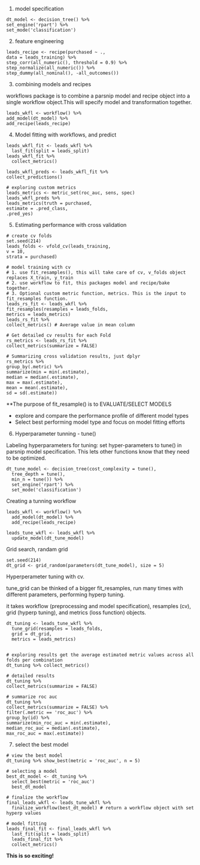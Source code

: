 1. model specification

```
dt_model <- decision_tree() %>%
set_engine('rpart') %>%
set_mode('classification')
```

2. feature engineering

```
leads_recipe <- recipe(purchased ~ .,
data = leads_training) %>%
step_corr(all_numeric(), threshold = 0.9) %>%
step_normalize(all_numeric()) %>%
step_dummy(all_nominal(), -all_outcomes())
```

3. combining models and recipes

workflows package is to combine a parsnip model and recipe object into a single workflow object.This will specify model and transformation together.

```
leads_wkfl <- workflow() %>%
add_model(dt_model) %>%
add_recipe(leads_recipe)
```

4. Model fitting with workflows, and predict

```
leads_wkfl_fit <- leads_wkfl %>%
  last_fit(split = leads_split)
leads_wkfl_fit %>%
  collect_metrics()
  
leads_wkfl_preds <- leads_wkfl_fit %>%
collect_predictions()

# exploring custom metrics
leads_metrics <- metric_set(roc_auc, sens, spec)
leads_wkfl_preds %>%
leads_metrics(truth = purchased,
estimate = .pred_class,
.pred_yes)

```

5. Estimating performance with cross validation

```
# create cv folds
set.seed(214)
leads_folds <- vfold_cv(leads_training,
v = 10,
strata = purchased)

# model training with cv
# 1. use fit_resamples(), this will take care of cv, v_folds object replaces X_train, y_train
# 2. use workflow to fit, this packages model and recipe/bake together.
# 3. Optional custom metric function, metrics. This is the input to fit_resamples function.
leads_rs_fit <- leads_wkfl %>%
fit_resamples(resamples = leads_folds,
metrics = leads_metrics)
leads_rs_fit %>%
collect_metrics() # Average value in mean column

# Get detailed cv results for each Fold
rs_metrics <- leads_rs_fit %>%
collect_metrics(summarize = FALSE)

# Summarizing cross validation results, just dplyr
rs_metrics %>%
group_by(.metric) %>%
summarize(min = min(.estimate),
median = median(.estimate),
max = max(.estimate),
mean = mean(.estimate),
sd = sd(.estimate))
```

**The purpose of fit_resample() is to EVALUATE/SELECT MODELS 
- explore and compare the performance profile of different model types
- Select best performing model type and focus on model fitting efforts

6. Hyperparameter tunning - tune()

Labeling hyperparameters for tuning: set hyper-parameters to tune() in parsnip model specification. This lets other functions know that they need to be optimized.

```
dt_tune_model <- decision_tree(cost_complexity = tune(),
  tree_depth = tune(),
  min_n = tune()) %>%
  set_engine('rpart') %>%
  set_mode('classification')

```

Creating a tunning workflow

```
leads_wkfl <- workflow() %>%
  add_model(dt_model) %>%
  add_recipe(leads_recipe)

leads_tune_wkfl <- leads_wkfl %>%
  update_model(dt_tune_model)

```

Grid search, randam grid
```
set.seed(214)
dt_grid <- grid_random(parameters(dt_tune_model), size = 5)
```

Hyperperameter tuning with cv.

tune_grid can be thinked of a bigger fit_resamples, run many times with different parameters, performing hyperp tuning.

it takes workflow (preprocessing and model specification), resamples (cv), grid (hyperp tuning), and metrics (loss function) objects.

```
dt_tuning <- leads_tune_wkfl %>%
  tune_grid(resamples = leads_folds,
  grid = dt_grid,
  metrics = leads_metrics)


# exploring results get the average estimated metric values across all folds per combination
dt_tuning %>% collect_metrics()

# detailed results
dt_tuning %>%
collect_metrics(summarize = FALSE)

# summarize roc auc
dt_tuning %>%
collect_metrics(summarize = FALSE) %>%
filter(.metric == 'roc_auc') %>%
group_by(id) %>%
summarize(min_roc_auc = min(.estimate),
median_roc_auc = median(.estimate),
max_roc_auc = max(.estimate))

```

7. select the best model

```
# view the best model
dt_tuning %>% show_best(metric = 'roc_auc', n = 5)

# selecting a model
best_dt_model <- dt_tuning %>%
  select_best(metric = 'roc_auc')
  best_dt_model

# finalize the workflow
final_leads_wkfl <- leads_tune_wkfl %>%
  finalize_workflow(best_dt_model) # return a workflow object with set hyperp values

# model fitting
leads_final_fit <- final_leads_wkfl %>%
  last_fit(split = leads_split)
  leads_final_fit %>%
  collect_metrics()
```

**This is so exciting!**
